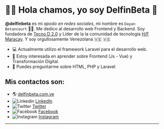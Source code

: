 # 👋🏽 Hola chamos, yo soy DelfinBeta 🐬

**@delfinbeta** es mi _apodo en redes sociales_, mi nombre es `Dayan Betancourt` 👧🏾. Me dedico al desarrollo web Frontend y Backend. Soy fundadora de [Tecno D 2.0](https://tecnod20.com) y Líder de la la comunidad de tecnología [H/F Maracay](https://hfmaracay.com.ve). Y soy orgullosamente Venezolana :venezuela: 🇻🇪

- 💻 Actualmente utilizo el framework Laravel para el desarrollo web.
- 📘 Estoy interesada en aprender sobre Frontend (Js - Vue) y Transformación Digital.
- 💬 Puedes preguntarme sobre HTML, PHP y Laravel

## Mis contactos son:
- 🌎 [delfinbeta.com.ve](https://delfinbeta.com.ve)
- ![Linkedin](https://img.icons8.com/color/16/000000/linkedin.png) [LinkedIn](https://www.linkedin.com/in/delfinbeta/)
- ![Twitter](https://img.icons8.com/fluent/16/000000/twitter.png) [Twitter](https://twitter.com/delfinbeta)
- ![Facebook](https://img.icons8.com/fluent/16/000000/facebook-new.png) [Facebook](https://www.facebook.com/delfinbeta)
- ![Instagram](https://img.icons8.com/fluent/16/000000/instagram-new.png) [Instagram](https://www.instagram.com/delfinbeta/)

------------

<!--
- 👯 I’m looking to collaborate on ...
- 🤔 I’m looking for help with ...
-->
